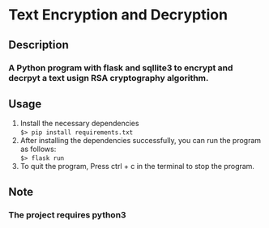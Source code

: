 # Text Encryption and Decryption

## Description

### A Python program with flask and sqllite3 to encrypt and decrpyt a text usign RSA cryptography algorithm.

## Usage

<ol>
<li>
Install the necessary dependencies <br/>
<code>$> pip install requirements.txt</code>
</li>
<li>
After installing the dependencies successfully, you can run the program as follows: <br/>
<code>$> flask run</code>
</li>
<li>To quit the program, Press ctrl + c in the terminal to stop the program.</li>
</ol>

## Note

### The project requires python3

